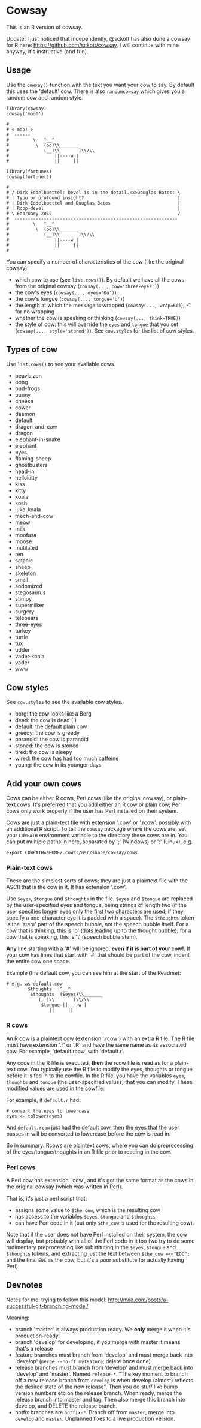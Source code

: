 # Cowsay

This is an R version of cowsay.

Update: I just noticed that independently, @sckott has also done a cowsay for R here: https://github.com/sckott/cowsay.
I will continue with mine anyway, it's instructive (and fun).

## Usage

Use the `cowsay()` function with the text you want your cow to say. By default this uses the 'default' cow.
There is also `randomcowsay` which gives you a random cow and random style.

```{r}
library(cowsay)
cowsay('moo!')

#  ______
# < moo! >
#  ------
#         \   ^__^
#          \  (oo)\\_______
#             (__)\\       )\\/\\
#                 ||----w |
#                 ||     ||

library(fortunes)
cowsay(fortune())

#  _____________________________________________________________
# / Dirk Eddelbuettel: Devel is in the detail.<x>Douglas Bates: \
# | Typo or profound insight?                                   |
# | Dirk Eddelbuettel and Douglas Bates                         |
# | Rcpp-devel                                                  |
# \ February 2012                                               /
#  -------------------------------------------------------------
#         \   ^__^
#          \  (oo)\\_______
#             (__)\\       )\\/\\
#                 ||----w |
#                 ||     ||
#
```

You can specify a number of characteristics of the cow (like the original cowsay):

* which cow to use (see `list.cows()`). By default we have all the cows from the original cowsay (`cowsay(..., cow='three-eyes')`)
* the cow's eyes (`cowsay(..., eyes='Oo')`)
* the cow's tongue (`cowsay(..., tongue='U')`)
* the length at which the message is wrapped (`cowsay(..., wrap=60)`); -1 for no wrapping
* whether the cow is speaking or thinking (`cowsay(..., think=TRUE)`)
* the style of cow: this will override the `eyes` and `tongue` that you set (`cowsay(..., style='stoned')`). See `cow.styles` for the list of cow styles.


## Types of cow

Use `list.cows()` to see your available cows.

* beavis.zen
* bong
* bud-frogs
* bunny
* cheese
* cower
* daemon
* default
* dragon-and-cow
* dragon
* elephant-in-snake
* elephant
* eyes
* flaming-sheep
* ghostbusters
* head-in
* hellokitty
* kiss
* kitty
* koala
* kosh
* luke-koala
* mech-and-cow
* meow
* milk
* moofasa
* moose
* mutilated
* ren
* satanic
* sheep
* skeleton
* small
* sodomized
* stegosaurus
* stimpy
* supermilker
* surgery
* telebears
* three-eyes
* turkey
* turtle
* tux
* udder
* vader-koala
* vader
* www

## Cow styles

See `cow.styles` to see the available cow styles.

* borg: the cow looks like a Borg
* dead: the cow is dead (!)
* default: the default plain cow
* greedy: the cow is greedy
* paranoid: the cow is paranoid
* stoned: the cow is stoned
* tired: the cow is sleepy
* wired: the cow has had too much caffeine
* young: the cow in its younger days

## Add your own cows

Cows can be either R cows, Perl cows (like the original cowsay), or plain-text cows.
It's preferred that you add either an R cow or plain cow; Perl cows only work properly if the user has Perl installed on their system.

Cows are just a plain-text file with extension '.cow' or '.rcow', possibly with an additional R script.
To tell the `cowsay` package where the cows are, set your `COWPATH` environment variable to the directory these cows are in. You can put multiple paths in here, separated by ';' (Windows) or ':' (Linux), e.g.

```
export COWPATH=$HOME/.cows:/usr/share/cowsay/cows
```

### Plain-text cows

These are the simplest sorts of cows; they are just a plaintext file with the ASCII that is the cow in it. It has extension '.cow'.

Use `$eyes`, `$tongue` and `$thoughts` in the file. `$eyes` and `$tongue` are replaced by the user-specified eyes and tongue, being strings of length two (if the user specifies longer eyes only the first two characters are used; if they specify a one-character eye it is padded with a space). The `$thoughts` token is the 'stem' part of the speech bubble, not the speech bubble itself. For a cow that is thinking, this is 'o' (dots leading up to the thought bubble); for a cow that is speaking, this is '\\' (speech bubble stem).

**Any** line starting with a '#' will be ignored, **even if it is part of your cow!**. If your cow has lines that start with '#' that should be part of the cow, indent the entire cow one space.

Example (the default cow, you can see him at the start of the Readme):

```
# e.g. as default.cow
        $thoughts   ^__^
         $thoughts  ($eyes)\\_______
            (__)\\       )\\/\\
             $tongue ||----w |
                ||     ||
```

### R cows

An R cow is a plaintext cow (extension '.rcow') with an extra R file.
The R file must have extension '.r' or '.R' and have the same name as its associated cow.
For example, 'default.rcow' with 'default.r'.

Any code in the R file is executed, **then** the rcow file is read as for a plain-text cow.
You typically use the R file to modify the eyes, thoughts or tongue before it is fed in to the cowfile.
In the R file, you have the variables `eyes`, `thoughts` and `tongue` (the user-specified values) that you can modify. These modified values are used in the cowfile.

For example, if `default.r` had:

```{r}
# convert the eyes to lowercase
eyes <- tolower(eyes)
```

And `default.rcow` just had the default cow, then the eyes that the user passes in will be converted to lowercase before the cow is read in.

So in summary: Rcows are plaintext cows, where you can do preprocessing of the eyes/tongue/thoughts in an R file prior to reading in the cow.


### Perl cows

A Perl cow has extension '.cow', and it's got the same format as the cows in the original cowsay (which was written in Perl).

That is, it's just a perl script that:

* assigns some value to `$the_cow`, which is the resulting cow
* has access to the variables `$eyes`, `$tongue` and `$thoughts`
* can have Perl code in it (but only `$the_cow` is used for the resulting cow).

Note that if the user does not have Perl installed on their system, the cow will display, but probably with all of the Perl code in it too (we try to do some rudimentary preprocessing like substituting in the `$eyes`, `$tongue` and `$thoughts` tokens, and extracting just the text between `$the_cow =<<"EOC";` and the final `EOC` as the cow, but it's a poor substitute for actually having Perl).

## Devnotes

Notes for me: trying to follow this model: http://nvie.com/posts/a-successful-git-branching-model/

Meaning:

* branch 'master' is always production ready. We **only** merge it when it's production-ready.
* branch 'develop' for developing, if you merge with master it means that's a release
* feature branches must branch from 'develop' and must merge back into 'develop' (`merge --no-ff myfeature`; delete once done)
* release branches must branch from 'develop' and must merge back into 'develop' and 'master'. Named `release-*`.
  "The key moment to branch off a new release branch from `develop` is when develop (almost) reflects the desired state of the new release". Then you do stuff like bump version numbers etc on the release branch. When ready, merge the release branch into master and tag. Then also merge this branch into develop, and DELETE the release branch.
* hotfix branches are `hotfix-*`. Branch off from `master`, merge into `develop` and `master`. Unplanned fixes to a live production version.
